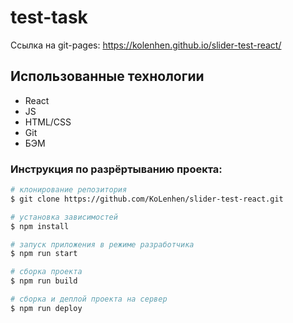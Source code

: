 # test-task

Ссылка на git-pages: https://kolenhen.github.io/slider-test-react/

## Использованные технологии

-   React
-   JS
-   HTML/CSS
-   Git
-   БЭМ

### Инструкция по разрёртыванию проекта:
```bash
# клонирование репозитория
$ git clone https://github.com/KoLenhen/slider-test-react.git

# установка зависимостей
$ npm install

# запуск приложения в режиме разработчика
$ npm run start

# сборка проекта
$ npm run build

# сборка и деплой проекта на сервер
$ npm run deploy
```